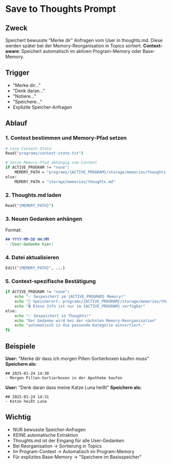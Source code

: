 # Save to Thoughts Prompt

## Zweck
Speichert bewusste "Merke dir" Anfragen vom User in thoughts.md.
Diese werden später bei der Memory-Reorganisation in Topics sortiert.
**Context-aware**: Speichert automatisch im aktiven Program-Memory oder Base-Memory.

## Trigger
- "Merke dir..."
- "Denk daran..."
- "Notiere..."
- "Speichere..."
- Explizite Speicher-Anfragen

## Ablauf

### 1. Context bestimmen und Memory-Pfad setzen
```bash
# Lese Context-State
Read("programs/context-state.txt")

# Setze Memory-Pfad abhängig vom Context
if ACTIVE_PROGRAM != "none":
    MEMORY_PATH = "programs/{ACTIVE_PROGRAM}/storage/memories/thoughts.md"
else:
    MEMORY_PATH = "storage/memories/thoughts.md"
```

### 2. Thoughts.md laden
```bash
Read("{MEMORY_PATH}")
```

### 3. Neuen Gedanken anhängen
Format:
```markdown
## YYYY-MM-DD HH:MM
- [User-Gedanke hier]
```

### 4. Datei aktualisieren
```bash
Edit("{MEMORY_PATH}", ...)
```

### 5. Context-spezifische Bestätigung
```bash
if ACTIVE_PROGRAM != "none":
    echo "✅ Gespeichert im {ACTIVE_PROGRAM} Memory!"
    echo "📂 Speicherort: programs/{ACTIVE_PROGRAM}/storage/memories/thoughts.md"
    echo "🔒 Diese Info ist nur im {ACTIVE_PROGRAM} verfügbar"
else:
    echo "✅ Gespeichert in Thoughts!"
    echo "Der Gedanke wird bei der nächsten Memory-Reorganisation"
    echo "automatisch in die passende Kategorie einsortiert."
fi
```

## Beispiele

**User:** "Merke dir dass ich morgen Pillen-Sortierboxen kaufen muss"
**Speichern als:**
```
## 2025-01-24 14:30
- Morgen Pillen-Sortierboxen in der Apotheke kaufen
```

**User:** "Denk daran dass meine Katze Luna heißt"
**Speichern als:**
```
## 2025-01-24 14:31
- Katze heißt Luna
```

## Wichtig
- NUR bewusste Speicher-Anfragen
- KEINE automatische Extraktion
- Thoughts.md ist der Eingang für alle User-Gedanken
- Bei Reorganisation → Sortierung in Topics
- Im Program-Context → Automatisch im Program-Memory
- Für explizites Base-Memory → "Speichere im Basisspeicher"